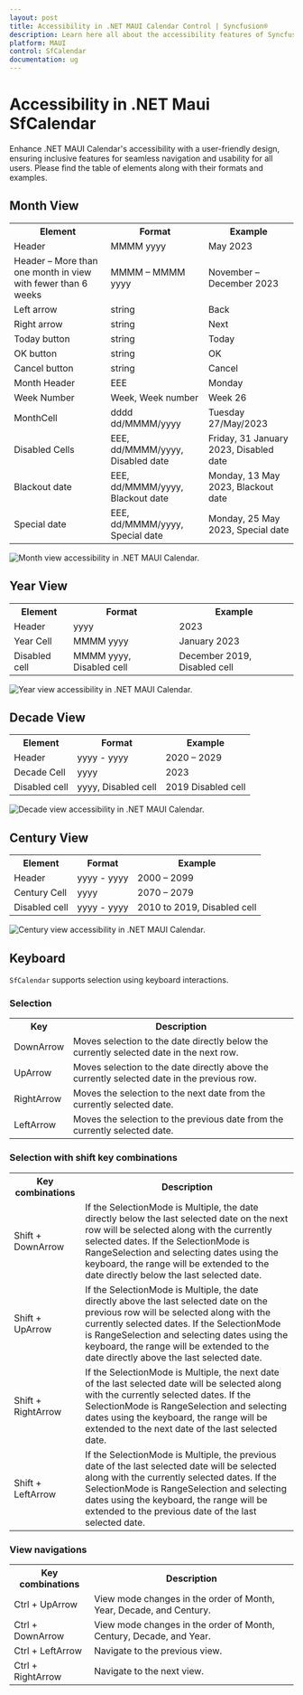 ```yaml
---
layout: post
title: Accessibility in .NET MAUI Calendar Control | Syncfusion®
description: Learn here all about the accessibility features of Syncfusion® .NET MAUI Calendar (`SfCalendar`) control.
platform: MAUI
control: SfCalendar
documentation: ug
---
```


# Accessibility in .NET Maui SfCalendar

Enhance .NET MAUI Calendar's accessibility with a user-friendly design, ensuring inclusive features for seamless navigation and usability for all users. Please find the table of elements along with their formats and examples.

## Month View

<table>
<tr>
<th>Element</th>
<th>Format</th>
<th>Example</th>
</tr>
<tr>
<td>Header</td>
<td>MMMM yyyy</td>
<td>May 2023</td>
</tr>
<tr>
<td>Header – More than one month in view with fewer than 6 weeks</td>
<td>MMMM – MMMM yyyy</td>
<td>November – December 2023</td>
</tr>
<tr>
<td>Left arrow</td>
<td>string</td>
<td>Back</td>
</tr>
<tr>
<td>Right arrow</td>
<td>string</td>
<td>Next</td>
</tr>
<tr>
<td>Today button</td>
<td>string</td>
<td>Today</td>
</tr>
<tr>
<td>OK button</td>
<td>string</td>
<td>OK</td>
</tr>
<tr>
<td>Cancel button</td>
<td>string</td>
<td>Cancel</td>
</tr>
<tr>
<td>Month Header</td>
<td>EEE</td>
<td>Monday</td>
</tr>
<tr>
<td>Week Number</td>
<td>Week, Week number</td>
<td>Week 26</td>
</tr>
<tr>
<td>MonthCell</td>
<td>dddd dd/MMMM/yyyy</td>
<td>Tuesday 27/May/2023</td>
</tr>
<tr>
<td>Disabled Cells</td>
<td>EEE, dd/MMMM/yyyy, Disabled date</td>
<td>Friday, 31 January 2023, Disabled date</td>
</tr>
<tr>
<td>Blackout date</td>
<td>EEE, dd/MMMM/yyyy, Blackout date</td>
<td>Monday, 13 May 2023, Blackout date</td>
</tr>
<tr>
<td>Special date</td>
<td>EEE, dd/MMMM/yyyy, Special date</td>
<td>Monday, 25 May 2023, Special date</td>
</tr>
</table>

![Month view accessibility in .NET MAUI Calendar.](images/accessibility/maui-month-view-accessibility.png)

## Year View

<table>
<tr>
<th>Element</th>
<th>Format</th>
<th>Example</th>
</tr>
<tr>
<td>Header</td>
<td>yyyy</td>
<td>2023</td>
</tr>
<tr>
<td>Year Cell</td>
<td>MMMM yyyy</td>
<td>January 2023</td>
</tr>
<tr>
<td>Disabled cell</td>
<td>MMMM yyyy, Disabled cell</td>
<td>December 2019, Disabled cell</td>
</tr>
</table>

![Year view accessibility in .NET MAUI Calendar.](images/accessibility/maui-year-view-accessibility.png)

## Decade View

<table>
<tr>
<th>Element</th>
<th>Format</th>
<th>Example</th>
</tr>
<tr>
<td>Header</td>
<td>yyyy - yyyy</td>
<td>2020 – 2029</td>
</tr>
<tr>
<td>Decade Cell</td>
<td>yyyy</td>
<td>2023</td>
</tr>
<tr>
<td>Disabled cell</td>
<td>yyyy, Disabled cell</td>
<td>2019 Disabled cell</td>
</tr>
</table>

![Decade view accessibility in .NET MAUI Calendar.](images/accessibility/maui-decade-view-accessibility.png)

## Century View

<table>
<tr>
<th>Element</th>
<th>Format</th>
<th>Example</th>
</tr>
<tr>
<td>Header</td>
<td>yyyy - yyyy</td>
<td>2000 – 2099</td>
</tr>
<tr>
<td>Century Cell</td>
<td>yyyy</td>
<td>2070 – 2079</td>
</tr>
<tr>
<td>Disabled cell</td>
<td>yyyy - yyyy</td>
<td>2010 to 2019, Disabled cell</td>
</tr>
</table>

![Century view accessibility in .NET MAUI Calendar.](images/accessibility/maui-century-view-accessibility.png)

## Keyboard
`SfCalendar` supports selection using keyboard interactions.

### Selection
<table>
<tr>
<th>
Key
</th>
<th>
Description
</th>
</tr>
<tr>
<td>
DownArrow
</td>
<td>
Moves selection to the date directly below the currently selected date in the next row.
</td>
</tr>
<tr>
<td>
UpArrow
</td>
<td>
Moves selection to the date directly above the currently selected date in the previous row.
</td>
</tr>
<tr>
<td>
RightArrow
</td>
<td>
Moves the selection to the next date from the currently selected date.
</td>
</tr>
<tr>
<td>
LeftArrow
</td>
<td>
Moves the selection to the previous date from the currently selected date.
</td>
</tr>
</table>

### Selection with shift key combinations
<table>
<tr>
<th>
Key combinations
</th>
<th>
Description
</th>
</tr>
<tr>
<td>
Shift + DownArrow
</td>
<td>
If the SelectionMode is Multiple, the date directly below the last selected date on the next row will be selected along with the currently selected dates. 
If the SelectionMode is RangeSelection and selecting dates using the keyboard, the range will be extended to the date directly below the last selected date.
</td>
</tr>
<tr>
<td>
Shift + UpArrow
</td>
<td>
If the SelectionMode is Multiple, the date directly above the last selected date on the previous row will be selected along with the currently selected dates.
If the SelectionMode is RangeSelection and selecting dates using the keyboard, the range will be extended to the date directly above the last selected date.
</td>
</tr>
<tr>
<td>
Shift + RightArrow
</td>
<td>
If the SelectionMode is Multiple, the next date of the last selected date will be selected along with the currently selected dates. 
If the SelectionMode is RangeSelection and selecting dates using the keyboard, the range will be extended to the next date of the last selected date.
</td>
</tr>
<tr>
<td>
Shift + LeftArrow
</td>
<td>
If the SelectionMode is Multiple, the previous date of the last selected date will be selected along with the currently selected dates.
If the SelectionMode is RangeSelection and selecting dates using the keyboard, the range will be extended to the previous date of the last selected date.
</td>
</tr>
</table>

### View navigations
<table>
<tr>
<th>
Key combinations
</th>
<th>
Description
</th>
</tr>
<tr>
<td>
Ctrl + UpArrow
</td>
<td>
View mode changes in the order of Month, Year, Decade, and Century.
</td>
</tr>
<tr>
<td>
Ctrl + DownArrow
</td>
<td>
View mode changes in the order of Month, Century, Decade, and Year.
</td>
</tr>
<tr>
<td>
Ctrl + LeftArrow
</td>
<td>
Navigate to the previous view.
</td>
</tr>
<tr>
<td>
Ctrl + RightArrow
</td>
<td>
Navigate to the next view.
</td>
</tr>
</table>